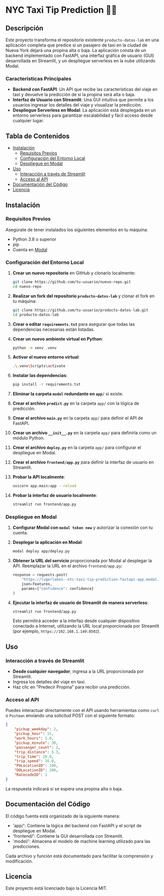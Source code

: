 # NYC Taxi Tip Prediction 🗽🚖

## Descripción

Este proyecto transforma el repositorio existente `producto-datos-lab` en una aplicación completa que predice si un pasajero de taxi en la ciudad de Nueva York dejará una propina alta o baja. La aplicación consta de un backend implementado con FastAPI, una interfaz gráfica de usuario (GUI) desarrollada en Streamlit, y un despliegue serverless en la nube utilizando Modal.

### Características Principales

- **Backend con FastAPI**: Un API que recibe las características del viaje en taxi y devuelve la predicción de si la propina será alta o baja.
- **Interfaz de Usuario con Streamlit**: Una GUI intuitiva que permite a los usuarios ingresar los detalles del viaje y visualizar la predicción.
- **Despliegue Serverless en Modal**: La aplicación está desplegada en un entorno serverless para garantizar escalabilidad y fácil acceso desde cualquier lugar.

## Tabla de Contenidos

- [Instalación](#instalación)
  - [Requisitos Previos](#requisitos-previos)
  - [Configuración del Entorno Local](#configuración-del-entorno-local)
  - [Despliegue en Modal](#despliegue-en-modal)
- [Uso](#uso)
  - [Interacción a través de Streamlit](#interacción-a-través-de-streamlit)
  - [Acceso al API](#acceso-al-api)
- [Documentación del Código](#documentación-del-código)
- [Licencia](#licencia)

## Instalación

### Requisitos Previos

Asegúrate de tener instalados los siguientes elementos en tu máquina:

- Python 3.8 o superior
- pip
- Cuenta en [Modal](https://modal.com)

### Configuración del Entorno Local

1. **Crear un nuevo repositorio** en GitHub y clonarlo localmente:
    ```bash
    git clone https://github.com/tu-usuario/nuevo-repo.git
    cd nuevo-repo
    ```

2. **Realizar un fork del repositorio `producto-datos-lab`** y clonar el fork en tu máquina:
    ```bash
    git clone https://github.com/tu-usuario/producto-datos-lab.git
    cd producto-datos-lab
    ```

3. **Crear o editar `requirements.txt`** para asegurar que todas las dependencias necesarias están listadas.

4. **Crear un nuevo ambiente virtual en Python**:
    ```bash
    python -m venv .venv
    ```

5. **Activar el nuevo entorno virtual**:
    ```bash
    .\.venv\Scripts\activate
    ```

6. **Instalar las dependencias**:
    ```bash
    pip install -r requirements.txt
    ```

7. **Eliminar la carpeta `model` redundante en `app/`** si existe.

8. **Crear el archivo `predict.py`** en la carpeta `app/` con la lógica de predicción.

9. **Crear el archivo `main.py`** en la carpeta `app/` para definir el API de FastAPI.

10. **Crear un archivo `__init__.py`** en la carpeta `app/` para definirla como un módulo Python.

11. **Crear el archivo `deploy.py`** en la carpeta `app/` para configurar el despliegue en Modal.

12. **Crear el archivo `frontend/app.py`** para definir la interfaz de usuario en Streamlit.

13. **Probar la API localmente**:
    ```bash
    uvicorn app.main:app --reload
    ```

14. **Probar la interfaz de usuario localmente**:
    ```bash
    streamlit run frontend/app.py
    ```

### Despliegue en Modal

1. **Configurar Modal con `modal token new`** y autorizar la conexión con tu cuenta.

2. **Desplegar la aplicación en Modal**:
    ```bash
    modal deploy app/deploy.py
    ```

3. **Obtener la URL del servicio** proporcionada por Modal al desplegar la API. Reemplazar la URL en el archivo `frontend/app.py`:
    ```python
    response = requests.post(
        "https://lugerlakes--ntc-taxi-tip-prediction-fastapi-app.modal.run/predict", # URL de Modal
        json=features,
        params={"confidence": confidence}
    )
    ```

4. **Ejecutar la interfaz de usuario de Streamlit de manera serverless**:
    ```bash
    streamlit run frontend/app.py
    ```
   Esto permitirá acceder a la interfaz desde cualquier dispositivo conectado a Internet, utilizando la URL local proporcionada por Streamlit (por ejemplo, `https://192.168.1.149:8502`).

## Uso

### Interacción a través de Streamlit

- **Desde cualquier navegador**, ingresa a la URL proporcionada por Streamlit.
- Ingresa los detalles del viaje en taxi.
- Haz clic en "Predecir Propina" para recibir una predicción.

### Acceso al API

Puedes interactuar directamente con el API usando herramientas como `curl` o `Postman` enviando una solicitud POST con el siguiente formato:

```json
{
    "pickup_weekday": 2,
    "pickup_hour": 15,
    "work_hours": 1.0,
    "pickup_minute": 30,
    "passenger_count": 2,
    "trip_distance": 5.3,
    "trip_time": 20.0,
    "trip_speed": 16.0,
    "PULocationID": 100,
    "DOLocationID": 200,
    "RatecodeID": 1
}
```

La respuesta indicará si se espera una propina alta o baja.

## Documentación del Código
El código fuenta está organizado de la siguiente manera:
- 'app/': Contiene la lógica del backend con FastAPI y el script de despliegue en Modal.
- 'frontend/': Contiene la GUI desarrollada con Streamlit.
- 'model/': Almacena el modelo de machine learning utilizado para las predicciones.

Cada archivo y función está documentado para facilitar la comprensión y modificación.

## Licencia
Este proyecto está licenciado bajo la Licencia MIT.